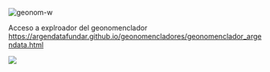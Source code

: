 ![geonom-w](https://github.com/user-attachments/assets/a3add638-f86c-452f-bb1d-5dbcc20893a2)

Acceso a explroador del geonomenclador <https://argendatafundar.github.io/geonomencladores/geonomenclador_argendata.html>

[![](https://github.com/user-attachments/assets/efb26c9f-05b2-484b-8264-24b5dd2a0fd5)](https://argendatafundar.github.io/geonomencladores/geonomenclador_argendata.html)

